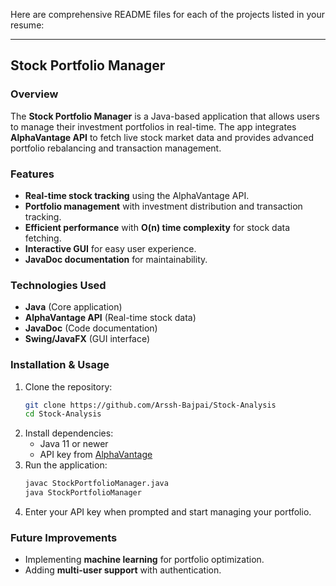 Here are comprehensive README files for each of the projects listed in your resume:

---

## Stock Portfolio Manager

### Overview
The **Stock Portfolio Manager** is a Java-based application that allows users to manage their investment portfolios in real-time. The app integrates **AlphaVantage API** to fetch live stock market data and provides advanced portfolio rebalancing and transaction management.

### Features
- **Real-time stock tracking** using the AlphaVantage API.
- **Portfolio management** with investment distribution and transaction tracking.
- **Efficient performance** with **O(n) time complexity** for stock data fetching.
- **Interactive GUI** for easy user experience.
- **JavaDoc documentation** for maintainability.

### Technologies Used
- **Java** (Core application)
- **AlphaVantage API** (Real-time stock data)
- **JavaDoc** (Code documentation)
- **Swing/JavaFX** (GUI interface)

### Installation & Usage
1. Clone the repository:
   ```bash
   git clone https://github.com/Arssh-Bajpai/Stock-Analysis
   cd Stock-Analysis
   ```
2. Install dependencies:
   - Java 11 or newer
   - API key from [AlphaVantage](https://www.alphavantage.co/)
3. Run the application:
   ```bash
   javac StockPortfolioManager.java
   java StockPortfolioManager
   ```
4. Enter your API key when prompted and start managing your portfolio.

### Future Improvements
- Implementing **machine learning** for portfolio optimization.
- Adding **multi-user support** with authentication.
